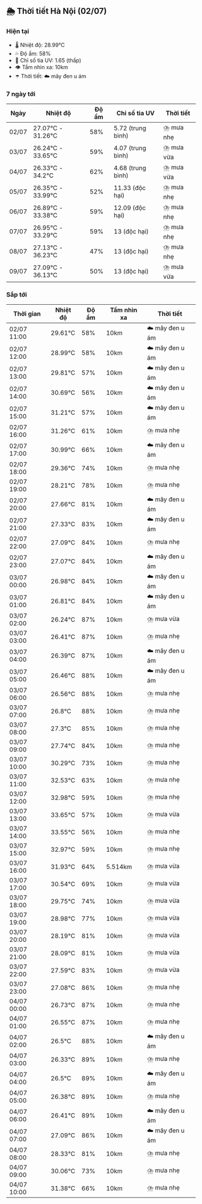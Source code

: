 ## 🌦️ Thời tiết Hà Nội (02/07)

### Hiện tại

- 🌡️ Nhiệt độ: 28.99℃
- 💦 Độ ẩm: 58%
- 🌟 Chỉ số tia UV: 1.65 (thấp)
- 👁️ Tầm nhìn xa: 10km
- ☂️ Thời tiết: ☁️ mây đen u ám

### 7 ngày tới

| Ngày | Nhiệt độ | Độ ẩm | Chỉ số tia UV | Thời tiết |
| --- | --- | --- | --- | --- |
| 02/07 | 27.07℃ - 31.26℃ | 58% | 5.72 (trung bình) | ⛈️ mưa nhẹ |
| 03/07 | 26.24℃ - 33.65℃ | 59% | 4.07 (trung bình) | ⛈️ mưa vừa |
| 04/07 | 26.33℃ - 34.2℃ | 62% | 4.68 (trung bình) | ⛈️ mưa vừa |
| 05/07 | 26.35℃ - 33.99℃ | 52% | 11.33 (độc hại) | ⛈️ mưa nhẹ |
| 06/07 | 26.89℃ - 33.38℃ | 59% | 12.09 (độc hại) | ⛈️ mưa nhẹ |
| 07/07 | 26.95℃ - 33.29℃ | 59% | 13 (độc hại) | ⛈️ mưa nhẹ |
| 08/07 | 27.13℃ - 36.23℃ | 47% | 13 (độc hại) | ⛈️ mưa nhẹ |
| 09/07 | 27.09℃ - 36.13℃ | 50% | 13 (độc hại) | ⛈️ mưa vừa |

### Sắp tới

| Thời gian | Nhiệt độ | Độ ẩm | Tầm nhìn xa | Thời tiết |
| --- | --- | --- | --- | --- |
| 02/07 11:00 | 29.61℃ | 58% | 10km | ☁️ mây đen u ám |
| 02/07 12:00 | 28.99℃ | 58% | 10km | ☁️ mây đen u ám |
| 02/07 13:00 | 29.81℃ | 57% | 10km | ☁️ mây đen u ám |
| 02/07 14:00 | 30.69℃ | 56% | 10km | ☁️ mây đen u ám |
| 02/07 15:00 | 31.21℃ | 57% | 10km | ☁️ mây đen u ám |
| 02/07 16:00 | 31.26℃ | 61% | 10km | ⛈️ mưa nhẹ |
| 02/07 17:00 | 30.99℃ | 66% | 10km | ☁️ mây đen u ám |
| 02/07 18:00 | 29.36℃ | 74% | 10km | ⛈️ mưa nhẹ |
| 02/07 19:00 | 28.21℃ | 78% | 10km | ⛈️ mưa nhẹ |
| 02/07 20:00 | 27.66℃ | 81% | 10km | ☁️ mây đen u ám |
| 02/07 21:00 | 27.33℃ | 83% | 10km | ☁️ mây đen u ám |
| 02/07 22:00 | 27.09℃ | 84% | 10km | ⛈️ mưa nhẹ |
| 02/07 23:00 | 27.07℃ | 84% | 10km | ☁️ mây đen u ám |
| 03/07 00:00 | 26.98℃ | 84% | 10km | ☁️ mây đen u ám |
| 03/07 01:00 | 26.81℃ | 84% | 10km | ☁️ mây đen u ám |
| 03/07 02:00 | 26.24℃ | 87% | 10km | ⛈️ mưa vừa |
| 03/07 03:00 | 26.41℃ | 87% | 10km | ⛈️ mưa nhẹ |
| 03/07 04:00 | 26.39℃ | 87% | 10km | ☁️ mây đen u ám |
| 03/07 05:00 | 26.46℃ | 88% | 10km | ☁️ mây đen u ám |
| 03/07 06:00 | 26.56℃ | 88% | 10km | ⛈️ mưa nhẹ |
| 03/07 07:00 | 26.8℃ | 88% | 10km | ⛈️ mưa nhẹ |
| 03/07 08:00 | 27.3℃ | 85% | 10km | ⛈️ mưa nhẹ |
| 03/07 09:00 | 27.74℃ | 84% | 10km | ⛈️ mưa nhẹ |
| 03/07 10:00 | 30.29℃ | 73% | 10km | ⛈️ mưa nhẹ |
| 03/07 11:00 | 32.53℃ | 63% | 10km | ⛈️ mưa nhẹ |
| 03/07 12:00 | 32.98℃ | 59% | 10km | ⛈️ mưa nhẹ |
| 03/07 13:00 | 33.65℃ | 57% | 10km | ⛈️ mưa vừa |
| 03/07 14:00 | 33.55℃ | 56% | 10km | ⛈️ mưa nhẹ |
| 03/07 15:00 | 32.97℃ | 59% | 10km | ⛈️ mưa nhẹ |
| 03/07 16:00 | 31.93℃ | 64% | 5.514km | ⛈️ mưa vừa |
| 03/07 17:00 | 30.54℃ | 69% | 10km | ⛈️ mưa vừa |
| 03/07 18:00 | 29.75℃ | 74% | 10km | ⛈️ mưa vừa |
| 03/07 19:00 | 28.98℃ | 77% | 10km | ⛈️ mưa vừa |
| 03/07 20:00 | 28.19℃ | 81% | 10km | ⛈️ mưa vừa |
| 03/07 21:00 | 28.09℃ | 81% | 10km | ⛈️ mưa vừa |
| 03/07 22:00 | 27.59℃ | 83% | 10km | ⛈️ mưa vừa |
| 03/07 23:00 | 27.08℃ | 86% | 10km | ⛈️ mưa nhẹ |
| 04/07 00:00 | 26.73℃ | 87% | 10km | ⛈️ mưa nhẹ |
| 04/07 01:00 | 26.55℃ | 87% | 10km | ⛈️ mưa nhẹ |
| 04/07 02:00 | 26.5℃ | 88% | 10km | ☁️ mây đen u ám |
| 04/07 03:00 | 26.33℃ | 89% | 10km | ⛈️ mưa nhẹ |
| 04/07 04:00 | 26.5℃ | 89% | 10km | ☁️ mây đen u ám |
| 04/07 05:00 | 26.38℃ | 89% | 10km | ⛈️ mưa nhẹ |
| 04/07 06:00 | 26.41℃ | 89% | 10km | ☁️ mây đen u ám |
| 04/07 07:00 | 27.09℃ | 86% | 10km | ☁️ mây đen u ám |
| 04/07 08:00 | 28.33℃ | 81% | 10km | ⛈️ mưa nhẹ |
| 04/07 09:00 | 30.06℃ | 73% | 10km | ⛈️ mưa nhẹ |
| 04/07 10:00 | 31.38℃ | 66% | 10km | ⛈️ mưa nhẹ |
